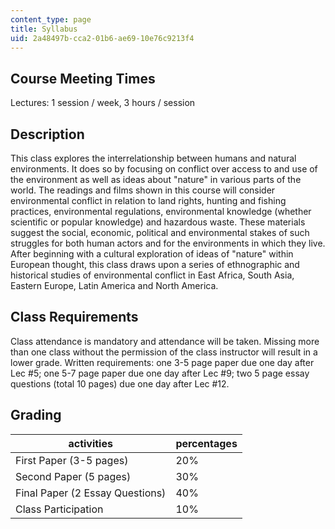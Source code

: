 ```yaml
---
content_type: page
title: Syllabus
uid: 2a48497b-cca2-01b6-ae69-10e76c9213f4
---
```


Course Meeting Times
--------------------

Lectures: 1 session / week, 3 hours / session

Description
-----------

This class explores the interrelationship between humans and natural environments. It does so by focusing on conflict over access to and use of the environment as well as ideas about "nature" in various parts of the world. The readings and films shown in this course will consider environmental conflict in relation to land rights, hunting and fishing practices, environmental regulations, environmental knowledge (whether scientific or popular knowledge) and hazardous waste. These materials suggest the social, economic, political and environmental stakes of such struggles for both human actors and for the environments in which they live. After beginning with a cultural exploration of ideas of "nature" within European thought, this class draws upon a series of ethnographic and historical studies of environmental conflict in East Africa, South Asia, Eastern Europe, Latin America and North America.

Class Requirements
------------------

Class attendance is mandatory and attendance will be taken. Missing more than one class without the permission of the class instructor will result in a lower grade. Written requirements: one 3-5 page paper due one day after Lec #5; one 5-7 page paper due one day after Lec #9; two 5 page essay questions (total 10 pages) due one day after Lec #12.

Grading
-------

| activities | percentages |
| --- | --- |
| First Paper (3-5 pages) | 20% |
| Second Paper (5 pages) | 30% |
| Final Paper (2 Essay Questions) | 40% |
| Class Participation | 10%